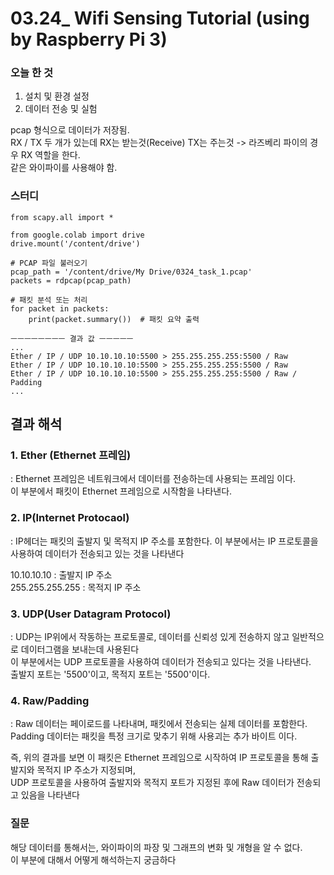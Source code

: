 # 03.24_ Wifi Sensing Tutorial (using by Raspberry Pi 3)

### 오늘 한 것
1. 설치 및 환경 설정
2. 데이터 전송 및 실험

pcap 형식으로 데이터가 저장됨.   
RX / TX 두 개가 있는데 RX는 받는것(Receive) TX는 주는것
-> 라즈베리 파이의 경우 RX 역할을 한다.  
같은 와이파이를 사용해야 함.  



### 스터디

```
from scapy.all import *

from google.colab import drive
drive.mount('/content/drive')

# PCAP 파일 불러오기
pcap_path = '/content/drive/My Drive/0324_task_1.pcap'
packets = rdpcap(pcap_path)

# 패킷 분석 또는 처리
for packet in packets:
    print(packet.summary())  # 패킷 요약 출력

ㅡㅡㅡㅡㅡㅡㅡㅡ 결과 값 ㅡㅡㅡㅡㅡ
...
Ether / IP / UDP 10.10.10.10:5500 > 255.255.255.255:5500 / Raw
Ether / IP / UDP 10.10.10.10:5500 > 255.255.255.255:5500 / Raw
Ether / IP / UDP 10.10.10.10:5500 > 255.255.255.255:5500 / Raw / Padding
...

```

## 결과 해석

### 1. Ether (Ethernet 프레임)
: Ethernet 프레임은 네트워크에서 데이터를 전송하는데 사용되는 프레임 이다.  
이 부분에서 패킷이 Ethernet 프레임으로 시작함을 나타낸다.    

### 2. IP(Internet Protocaol)
: IP헤더는 패킷의 출발지 및 목적지 IP 주소를 포함한다. 이 부분에서는 IP 프로토콜을 사용하여 데이터가 전송되고 있는 것을 나타낸다    

10.10.10.10 : 출발지 IP 주소  
255.255.255.255 : 목적지 IP 주소   

### 3. UDP(User Datagram Protocol) 
: UDP는 IP위에서 작동하는 프로토콜로, 데이터를 신뢰성 있게 전송하지 않고 일반적으로 데이터그램을 보내는데 사용된다   
이 부분에서는 UDP 프로토콜을 사용하여 데이터가 전송되고 있다는 것을 나타낸다.   
출발지 포트는 '5500'이고, 목적지 포트는 '5500'이다.   

### 4. Raw/Padding
: Raw 데이터는 페이로드를 나타내며, 패킷에서 전송되는 실제 데이터를 포함한다.   
Padding 데이터는 패킷을 특정 크기로 맞추기 위해 사용괴는 추가 바이트 이다.    

즉, 위의 결과를 보면 이 패킷은 Ethernet 프레임으로 시작하여 IP 프로토콜을 통해 출발지와 목적지 IP 주소가 지정되며,    
UDP 프로토콜을 사용하여 출발지와 목적지 포트가 지정된 후에 Raw 데이터가 전송되고 있음을 나타낸다


### 질문

해당 데이터를 통해서는, 와이파이의 파장 및 그래프의 변화 및 개형을 알 수 없다.    
이 부분에 대해서 어떻게 해석하는지 궁금하다  
